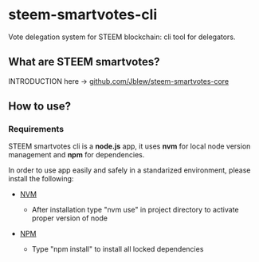 # steem-smartvotes-cli
Vote delegation system for STEEM blockchain: cli tool for delegators.



## What are STEEM smartvotes?
INTRODUCTION here -> [github.com/Jblew/steem-smartvotes-core](https://github.com/Jblew/steem-smartvotes-core)

## How to use?

### Requirements
STEEM smartvotes cli is a **node.js** app, 
it uses **nvm** for local node version management
and **npm** for dependencies.

In order to use app easily and safely in a standarized environment, please install the following:

- [NVM](https://github.com/creationix/nvm)

    - After installation type "nvm use" in project directory
     to activate proper version of node

- [NPM](https://www.npmjs.com/)

    - Type "npm install" to install all locked dependencies



